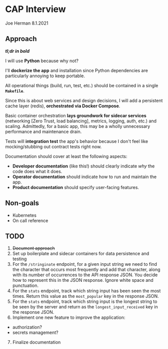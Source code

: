 # CAP Interview
Joe Herman
8.1.2021

## Approach
***tl;dr in bold***

I will use **Python** because why not?

I'll **dockerize the app** and installation since Python dependencies are particularly annoying to keep portable.

All operational things (build, run, test, etc.) should be contained in a single **`Makefile`**.

Since this is about web services and design decisions, I will add a persistent cache layer (redis), **orchestrated via Docker Compose**.

Basic container orchestration **lays groundwork for sidecar services** (networking [Zero Trust, load balancing], metrics, logging, auth, etc.) and scaling. Admittedly, for a basic app, this may be a wholly unnecessary performance and maintenance drain.

Tests will **integration test** the app's behavior because I don't feel like mocking/stubbing out contract tests right now.

Documentation should cover at least the following aspects:
* **Developer documentation** (like this!) should clearly indicate _why_ the code does what it does.
* **Operator documentation** should indicate how to run and maintain the app.
* **Product documentation** should specify user-facing features.

## Non-goals

* Kubernetes
* On call reference

## TODO
1. ~~Document approach~~
2. Set up boilerplate and sidecar containers for data persistence and testing
3. For the `/stringinate` endpoint, for a given input string we need to find the character that occurs most frequently and add that character, along with its number of occurrences to the API response JSON. You decide how to represent this in the JSON response.  Ignore white space and punctuation.
4. For the `stats` endpoint, track which string input has been seen the most times. Return this value as the `most_popular` key in the response JSON.
5. For the `stats` endpoint, track which string input is the longest string to be seen by the server and return as the `longest_input_received` key in the response JSON.
6. Implement one new feature to improve the application:
  * authorization?
  * secrets management?
7. Finalize documentation

